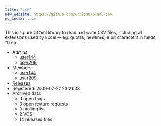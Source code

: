 ```yaml
---
title: "csv"
new_website: https://github.com/Chris00/ocaml-csv
no_index: true
---
```


This is a pure OCaml library to read and write CSV files, including all extensions used by Excel — eg. quotes, newlines,
8 bit characters in fields, "0 etc.

* Admins:
  * [user144](/users/user144)
  * [user209](/users/user209)
* Members:
  * [user144](/users/user144)
  * [user209](/users/user209)
* [Releases](https://download.ocamlcore.org/csv)
* Registered: 2009-07-22 23:21:33
* Archived data:
  * 0 open bugs
  * 0 open feature requests
  * 0 mailing list
  * 2 VCS
  * 14 released files
